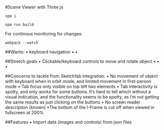 #Scene Viewer with Three.js
```
npm i 
```
```
npm run build
```
For continous monitoring for changes:
```
webpack --watch 
```


##Wants: 
• keyboard navigation 
• 
• 


##Stretch goals
• Clickable/keyboard controls to move and rotate object
• 
• 
• 



##Concerns to tackle from Sketchfab integration:
• No movement of object with keyboard when in orbit mode, and limited movement in first-person mode
• Tab focus only visible on top left two elements
• Tab interactivity is spotty, and only works for some buttons. It’s hard to tell which without a visual indication, and the functionality seems to be spotty, as I’m not getting the same results as just clicking on the buttons
• No screen reader description (known)
•The bottom of the I-Frame is cut off when viewed in fullscreen at 200%

##Features
• Import data (images and controls) from json files

